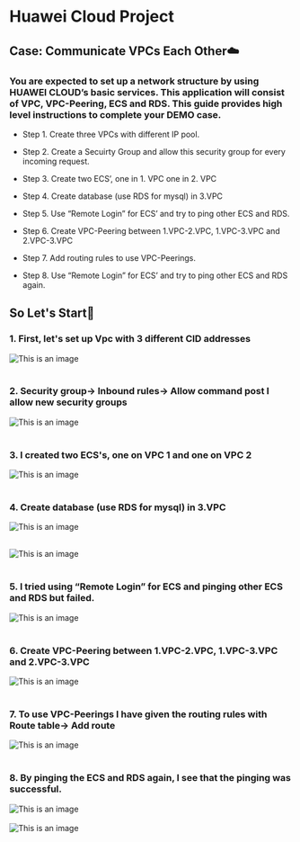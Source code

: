 # Huawei Cloud Project

## Case: Communicate VPCs Each Other☁️
### You are expected to set up a network structure by using HUAWEI CLOUD’s basic services. This application will consist of VPC, VPC-Peering, ECS and RDS. This guide provides high level instructions to complete your DEMO case.

- Step 1. Create three VPCs with different IP pool.

- Step 2. Create a Secuirty Group and allow this security group for every incoming request.

- Step 3. Create two ECS’, one in 1. VPC one in 2. VPC

- Step 4. Create database (use RDS for mysql) in 3.VPC

- Step 5. Use “Remote Login” for ECS’ and try to ping other ECS and RDS.

- Step 6. Create VPC-Peering between 1.VPC-2.VPC, 1.VPC-3.VPC and 2.VPC-3.VPC

- Step 7. Add routing rules to use VPC-Peerings.

- Step 8. Use “Remote Login” for ECS’ and try to ping other ECS and RDS again.
##
##  So Let's Start🌸

### 1. First, let's set up Vpc with 3 different CID addresses

![This is an image](https://github.com/enessoztrk/Huawei_Cloud_Project/blob/main/img/2.png?raw=true)<br/><br/>

### 2. Security group-> Inbound rules-> Allow command post I allow new security groups

![This is an image](https://github.com/enessoztrk/Huawei_Cloud_Project/blob/main/img/3.png?raw=true)<br/><br/>

### 3. I created two ECS's, one on VPC 1 and one on VPC 2

![This is an image](https://github.com/enessoztrk/Huawei_Cloud_Project/blob/main/img/5.png?raw=true)<br/><br/>

### 4. Create database (use RDS for mysql) in 3.VPC

![This is an image](https://github.com/enessoztrk/Huawei_Cloud_Project/blob/main/img/4.png?raw=true)<br/><br/>

![This is an image](https://github.com/enessoztrk/Huawei_Cloud_Project/blob/main/img/6.png?raw=true)<br/><br/>

### 5. I tried using “Remote Login” for ECS and pinging other ECS and RDS but failed.

![This is an image](https://github.com/enessoztrk/Huawei_Cloud_Project/blob/main/img/8.png?raw=true)<br/><br/>

### 6. Create VPC-Peering between 1.VPC-2.VPC, 1.VPC-3.VPC and 2.VPC-3.VPC

![This is an image](https://github.com/enessoztrk/Huawei_Cloud_Project/blob/main/img/9.png?raw=true)<br/><br/>

### 7. To use VPC-Peerings I have given the routing rules with Route table-> Add route

![This is an image](https://github.com/enessoztrk/Huawei_Cloud_Project/blob/main/img/10.png?raw=true)<br/><br/>

### 8. By pinging the ECS and RDS again, I see that the pinging was successful.

![This is an image](https://github.com/enessoztrk/Huawei_Cloud_Project/blob/main/img/11.png?raw=true)<br/><br/>
![This is an image](https://github.com/enessoztrk/Huawei_Cloud_Project/blob/main/img/12.png?raw=true)<br/><br/>
